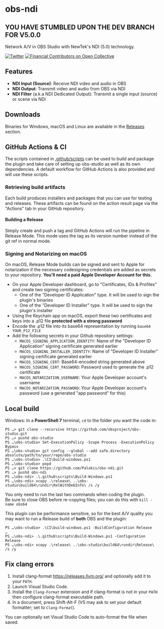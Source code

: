 # obs-ndi

## YOU HAVE STUMBLED UPON THE DEV BRANCH FOR V5.0.0

Network A/V in OBS Studio with NewTek's NDI (5.0) technology.

[![Twitter](https://img.shields.io/twitter/url/https/twitter.com/fold_left.svg?style=social&label=Follow%20%40LePalakis)](https://twitter.com/LePalakis)
[![Financial Contributors on Open Collective](https://opencollective.com/obs-websocket/all/badge.svg?label=financial+contributors)](https://opencollective.com/obs-websocket)

## Features
- **NDI Input (Source)**: Receive NDI video and audio in OBS
- **NDI Output**: Transmit video and audio from OBS via NDI
- **NDI Filter** (a.k.a NDI Dedicated Output): Transmit a single input (source) or scene via NDI

## Downloads
Binaries for Windows, macOS and Linux are available in the [Releases](https://github.com/Palakis/obs-ndi/releases) section.

## GitHub Actions & CI
The scripts contained in [.github/scripts](.github/scripts) can be used to build and package the plugin and take care of setting up obs-studio as well as its own dependencies. A default workflow for GitHub Actions is also provided and will use these scripts.

### Retrieving build artifacts
Each build produces installers and packages that you can use for testing and releases. These artifacts can be found on the action result page via the "Actions" tab in your GitHub repository.

#### Building a Release
Simply create and push a tag and GitHub Actions will run the pipeline in Release Mode. This mode uses the tag as its version number instead of the git ref in normal mode.

### Signing and Notarizing on macOS
On macOS, Release Mode builds can be signed and sent to Apple for notarization if the necessary codesigning credentials are added as secrets to your repository. **You'll need a paid Apple Developer Account for this.**

- On your Apple Developer dashboard, go to "Certificates, IDs & Profiles" and create two signing certificates:
    - One of the "Developer ID Application" type. It will be used to sign the plugin's binaries
    - One of the "Developer ID Installer" type. It will be used to sign the plugin's installer
- Using the Keychain app on macOS, export these two certificates and keys into a .p12 file **protected with a strong password**
- Encode the .p12 file into its base64 representation by running `base64 YOUR_P12_FILE`
- Add the following secrets in your Github repository settings:
    - `MACOS_SIGNING_APPLICATION_IDENTITY`: Name of the "Developer ID Application" signing certificate generated earlier
    - `MACOS_SIGNING_INSTALLER_IDENTITY`: Name of "Developer ID Installer" signing certificate generated earlier
    - `MACOS_SIGNING_CERT`: Base64-encoded string generated above
    - `MACOS_SIGNING_CERT_PASSWORD`: Password used to generate the .p12 certificate
    - `MACOS_NOTARIZATION_USERNAME`: Your Apple Developer account's username
    - `MACOS_NOTARIZATION_PASSWORD`: Your Apple Developer account's password (use a generated "app password" for this)

## Local build

Windows:
In a **PowerShell 7** terminal, `cd` to the folder you want the code in:
```
PS …> git clone --recursive https://github.com/obsproject/obs-studio.git
PS …> pushd obs-studio
PS …\obs-studio> Set-ExecutionPolicy -Scope Process -ExecutionPolicy Bypass
PS …\obs-studio> git config --global --add safe.directory absolute/path/to/your/repo/obs-studio
PS …\obs-studio> .\CI\build-windows.ps1
PS …\obs-studio> popd
PS …> git clone https://github.com/Palakis/obs-ndi.git
PS …> pushd obs-ndi
PS …\obs-ndi> .\.github\scripts\Build-Windows.ps1
PS …\obs-ndi> xcopy .\release\ ..\obs-studio\build64\rundir\RelWithDebInfo\ /s /y 
```
You only need to run the last two commands when coding the plugin.  
Be sure to close OBS before re-copying files; you can do this with `kill -name obs64`

This plugin can be performance sensitive, so for the best A/V quality you may want to run a
Release build of **both** OBS and the plugin:
```
PS …\obs-studio> .\CI\build-windows.ps1 -BuildConfiguration Release
…
PS …\obs-ndi> .\.github\scripts\Build-Windows.ps1 -Configuration Release
PS …\obs-ndi> xcopy .\release\ ..\obs-studio\build64\rundir\Release\ /s /y 
```

## Fix clang errors

1. Install clang-format https://releases.llvm.org/ and optionally add it to your `PATH`.
2. Launch Visual Studio Code.
3. Install the `Clang-Format` extension and if clang-format is not in your `PATH` then configure clang-format executable path.
4. In a document, press Shift-Alt-F (VS may ask to set your default formatter; set to `Clang-Format`).

You can optionally set Visual Studio Code to auto-format the file when saved.
